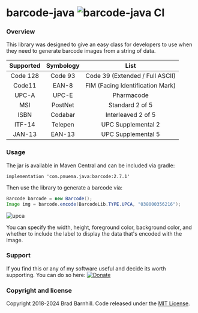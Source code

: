 # barcode-java ![barcode-java CI](https://github.com/barnhill/barcode-java/workflows/barcode-java%20CI/badge.svg)

### Overview ###
 
This library was designed to give an easy class for developers to use when they need to generate barcode images from a string of data.

|    Supported    |    Symbology    |               List               |
|:---------------:|:---------------:|:--------------------------------:|
|    Code 128     |     Code 93     | Code 39 (Extended / Full ASCII)  |
|     Code11      |      EAN-8      | FIM (Facing Identification Mark) |
|      UPC-A      |      UPC-E      |            Pharmacode            |
|       MSI       |     PostNet     |         Standard 2 of 5          |
|      ISBN       |     Codabar     |        Interleaved 2 of 5        |
|     ITF-14      |     Telepen     |        UPC Supplemental 2        |
|     JAN-13      |     EAN-13      |        UPC Supplemental 5        |

### Usage ###

The jar is available in Maven Central and can be included via gradle:
```Gradle
implementation 'com.pnuema.java:barcode:2.7.1'
```

Then use the library to generate a barcode via:

```Java
Barcode barcode = new Barcode();
Image img = barcode.encode(BarcodeLib.TYPE.UPCA, "038000356216");
```

![upca](https://user-images.githubusercontent.com/3878158/170283065-42d6c9f5-1e97-47dc-91da-f95ac68da909.jpg)

You can specify the width, height, foreground color, background color, and whether to include the label to display the data that's encoded with the image.

### Support ###
If you find this or any of my software useful and decide its worth supporting.  You can do so here:  [![Donate](https://img.shields.io/badge/Donate-PayPal-green.svg)](https://www.paypal.com/cgi-bin/webscr?cmd=_s-xclick&hosted_button_id=QKT9PSYTDNSXS)

### Copyright and license ###

Copyright 2018-2024 Brad Barnhill. Code released under the [MIT License](https://github.com/bbarnhill/barcode-java/blob/master/LICENSE).
